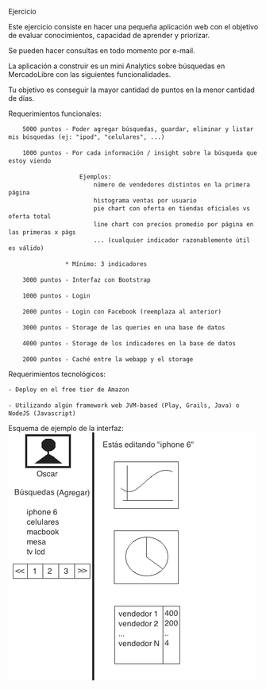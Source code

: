 Ejercicio

Este ejercicio consiste en hacer una pequeña aplicación web con el objetivo de evaluar conocimientos, capacidad de aprender y priorizar.

Se pueden hacer consultas en todo momento por e-mail.

La aplicación a construir es un mini Analytics sobre búsquedas en MercadoLibre con las siguientes funcionalidades.

Tu objetivo es conseguir la mayor cantidad de puntos en la menor cantidad de días.

Requerimientos funcionales:
		
		5000 puntos - Poder agregar búsquedas, guardar, eliminar y listar mis búsquedas (ej: "ipod", "celulares", ...)

		1000 puntos - Por cada información / insight sobre la búsqueda que estoy viendo
						
						Ejemplos:
							número de vendedores distintos en la primera página
							histograma ventas por usuario
							pie chart con oferta en tiendas oficiales vs oferta total
							line chart con precios promedio por página en las primeras x págs
							... (cualquier indicador razonablemente útil es válido)

					* Mínimo: 3 indicadores

		3000 puntos - Interfaz con Bootstrap

		1000 puntos - Login
		
		2000 puntos - Login con Facebook (reemplaza al anterior)
		
		3000 puntos - Storage de las queries en una base de datos

		4000 puntos - Storage de los indicadores en la base de datos

		2000 puntos - Caché entre la webapp y el storage

Requerimientos tecnológicos:

	- Deploy en el free tier de Amazon

	- Utilizando algún framework web JVM-based (Play, Grails, Java) o NodeJS (Javascript)

Esquema de ejemplo de la interfaz:
![My image](image.png)
